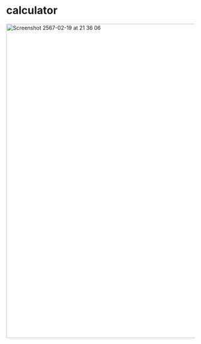 # calculator


<img width="839" alt="Screenshot 2567-02-19 at 21 36 06" src="https://github.com/yxzuz/calculator/assets/146909316/212d133c-4e60-4a2a-8528-d22bd93c032f">
